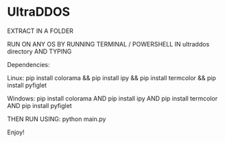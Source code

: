 # UltraDDOS

EXTRACT IN A FOLDER

RUN ON ANY OS BY RUNNING TERMINAL / POWERSHELL IN ultraddos directory AND TYPING

Dependencies:


Linux:
 pip install colorama && pip install ipy && pip install termcolor && pip install pyfiglet
 
 
Windows:
 pip install colorama AND pip install ipy AND pip install termcolor AND pip install pyfiglet

THEN RUN USING:
python main.py

Enjoy!
